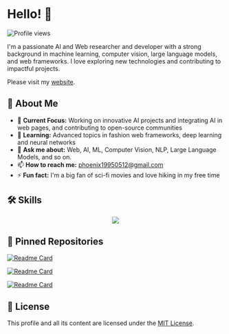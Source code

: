 # Hello! 👋

![Profile views](https://komarev.com/ghpvc/?username=phoenix19950512&style=flat-square)

I'm a passionate AI and Web researcher and developer with a strong background in machine learning, computer vision, large language models, and web frameworks. I love exploring new technologies and contributing to impactful projects.

Please visit my [website](https://phoenix19950512.github.io).

## 🚀 About Me

- 🔭 **Current Focus:** Working on innovative AI projects and integrating AI in web pages, and contributing to open-source communities
- 🌱 **Learning:** Advanced topics in fashion web frameworks, deep learning and neural networks
- 💬 **Ask me about:** Web, AI, ML, Computer Vision, NLP, Large Language Models, and so on.
- 📫 **How to reach me:** [phoenix19950512@gmail.com](mailto:phoenix19950512@gmail.com)
- ⚡ **Fun fact:** I'm a big fan of sci-fi movies and love hiking in my free time

## 🛠️ Skills
<p align="center">
  <img src="https://skillicons.dev/icons?i=py,aws,ai,tensorflow,pytorch,opencv,sklearn,nextjs,react,angular,svelte,vue,ts,django,fastapi,flask,express,nestjs,laravel,mysql,mongodb,prisma,postgres,tailwind,selenium,bots,js,php,css,html,c,cs,cpp,dotnet,github" />
</p>

## 📌 Pinned Repositories

[![Readme Card](https://github-readme-stats.vercel.app/api/pin/?username=phoenix19950512&repo=Open-WebUI)](https://github.com/phoenix19950512/Open-WebUI)

[![Readme Card](https://github-readme-stats.vercel.app/api/pin/?username=phoenix19950512&repo=Smart-School-Site)](https://github.com/phoenix19950512/Smart-School-Site)

[![Readme Card](https://github-readme-stats.vercel.app/api/pin/?username=phoenix19950512&repo=Milkdown-website)](https://github.com/phoenix19950512/Milkdown-website)

## 📜 License

This profile and all its content are licensed under the [MIT License](LICENSE).
